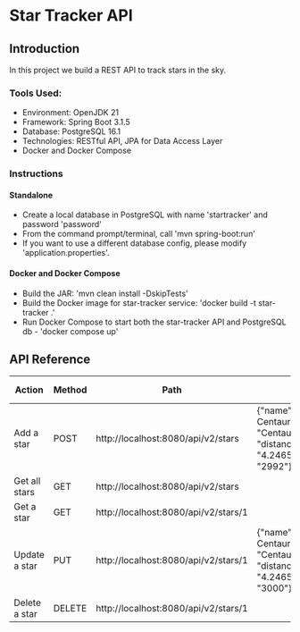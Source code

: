 # Star Tracker API

## Introduction
In this project we build a REST API to track stars in the sky.

### Tools Used:
* Environment: OpenJDK 21
* Framework: Spring Boot 3.1.5
* Database: PostgreSQL 16.1
* Technologies: RESTful API, JPA for Data Access Layer
* Docker and Docker Compose

### Instructions

#### Standalone
* Create a local database in PostgreSQL with name 'startracker' and password 'password'
* From the command prompt/terminal, call 'mvn spring-boot:run'
* If you want to use a different database config, please modify 'application.properties'.

#### Docker and Docker Compose
* Build the JAR: 'mvn clean install -DskipTests'
* Build the Docker image for star-tracker service: 'docker build -t star-tracker .'
* Run Docker Compose to start both the star-tracker API and PostgreSQL db - 'docker compose up'

## API Reference

| Action        | Method | Path                                 | Body                                                                                                                      | HTTP response |
|---------------|--------|--------------------------------------|---------------------------------------------------------------------------------------------------------------------------|---------------|
| Add a star    | POST   | http://localhost:8080/api/v2/stars   | {"name": "Proxima Centauri","constellation": "Centaurus", "distanceInLightYears": "4.2465","temperatureInKelvin": "2992"} | 201           |
| Get all stars | GET    | http://localhost:8080/api/v2/stars   |                                                                                                                           | 200           |
| Get a star    | GET    | http://localhost:8080/api/v2/stars/1 |                                                                                                                           | 200           |
| Update a star | PUT    | http://localhost:8080/api/v2/stars/1 | {"name": "Proxima Centauri","constellation": "Centaurus", "distanceInLightYears": "4.2465","temperatureInKelvin": "3000"} | 200           |
| Delete a star | DELETE | http://localhost:8080/api/v2/stars/1 |                                                                                                                           | 204           |

